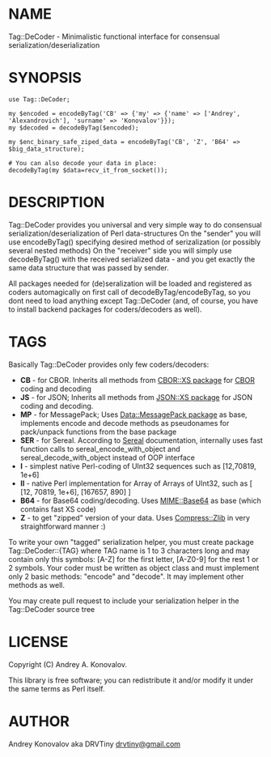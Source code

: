 # NAME

Tag::DeCoder - Minimalistic functional interface for consensual serialization/deserialization

# SYNOPSIS

    use Tag::DeCoder;
    
    my $encoded = encodeByTag('CB' => {'my' => {'name' => ['Andrey', 'Alexandrovich'], 'surname' => 'Konovalov'}});
    my $decoded = decodeByTag($encoded);
    
    my $enc_binary_safe_ziped_data = encodeByTag('CB', 'Z', 'B64' => $big_data_structure);
    
    # You can also decode your data in place:
    decodeByTag(my $data=recv_it_from_socket());
    

# DESCRIPTION

Tag::DeCoder provides you universal and very simple way to do consensual serialization/deserialization of Perl data-structures
On the "sender" you will use encodeByTag() specifying desired method of serizalization (or possibly several nested methods)
On the "receiver" side you will simply use decodeByTag() with the received serialized data - and you get exactly the same data 
structure that was passed by sender.

All packages needed for (de)seralization will be loaded and registered as coders automagically on first call of decodeByTag/encodeByTag, 
so you dont need to load anything except Tag::DeCoder (and, of course, you have to install backend packages for coders/decoders as well).

# TAGS

Basically Tag::DeCoder provides only few coders/decoders:

* **CB** - for CBOR. Inherits all methods from [CBOR::XS package](https://metacpan.org/pod/CBOR::XS) for [CBOR](http://cbor.io/) coding and decoding
* **JS** - for JSON; Inherits all methods from [JSON::XS package](https://metacpan.org/pod/JSON::XS) for JSON coding and decoding.
* **MP** - for MessagePack; Uses [Data::MessagePack package](https://metacpan.org/pod/Data::MessagePack) as base, implements encode
  and decode methods as pseudonames for pack/unpack functions from the base
  package
* **SER** - for Sereal. According to [Sereal](https://metacpan.org/pod/Sereal) documentation, internally uses fast function calls 
  to sereal_encode_with_object and sereal_decode_with_object instead of OOP interface
* **I** - simplest native Perl-coding of UInt32 sequences such as [12,70819, 1e+6]
* **II** - native Perl implementation for Array of Arrays of UInt32, such as [ [12, 70819, 1e+6], [167657, 890] ]
* **B64** - for Base64 coding/decoding. Uses [MIME::Base64](https://metacpan.org/pod/MIME::Base64) as base (which contains fast XS code)
* **Z** -  to get "zipped" version of your data. Uses [Compress::Zlib](https://metacpan.org/pod/Compress::Zlib) in very straightforward manner :)

To write your own "tagged" serialization helper, you must create package Tag::DeCoder::{TAG} where TAG name is 1 to 3
characters long and may contain only this symbols: [A-Z] for the first letter, [A-Z0-9] for the rest 1 or 2 symbols.
Your coder must be written as object class and must implement only 2 basic methods: "encode" and "decode".
It may implement other methods as well.

You may create pull request to include your serialization helper in the Tag::DeCoder source tree

# LICENSE

Copyright (C) Andrey A. Konovalov.

This library is free software; you can redistribute it and/or modify
it under the same terms as Perl itself.

# AUTHOR

Andrey Konovalov aka DRVTiny <drvtiny@gmail.com>
